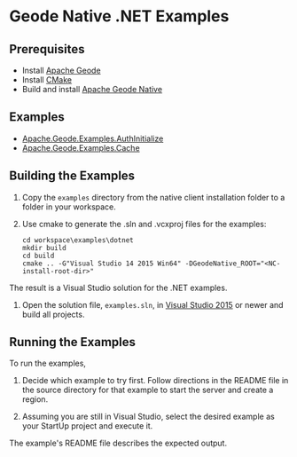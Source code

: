 # Geode Native .NET Examples

## Prerequisites
* Install [Apache Geode](https://geode.apache.org)
* Install [CMake](https://cmake.org/download/)
* Build and install [Apache Geode Native](https://github.com/apache/geode-native)

## Examples
* [Apache.Geode.Examples.AuthInitialize](Apache.Geode.Examples.Cache/README.md)
* [Apache.Geode.Examples.Cache](Apache.Geode.Examples.Cache/README.md)

## Building the Examples

1. Copy the `examples` directory from the native client installation folder to a folder in your workspace.

1. Use cmake to generate the .sln and .vcxproj files for the examples:

    ```
    cd workspace\examples\dotnet
    mkdir build
    cd build
    cmake .. -G"Visual Studio 14 2015 Win64" -DGeodeNative_ROOT="<NC-install-root-dir>"
    ```
The result is a Visual Studio solution for the .NET examples.
1. Open the solution file, `examples.sln`, in [Visual Studio 2015](https://www.visualstudio.com/) or newer and build all projects.


## Running the Examples
To run the examples, 

1.  Decide which example to try first. Follow directions in the README file in the source directory for that example to start the server and create a region. 

1. Assuming you are still in Visual Studio, select the desired example as your StartUp project and execute it.

The example's README file describes the expected output.

